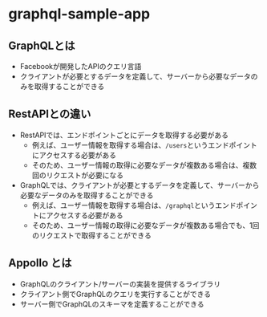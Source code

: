 # graphql-sample-app

## GraphQLとは
- Facebookが開発したAPIのクエリ言語
- クライアントが必要とするデータを定義して、サーバーから必要なデータのみを取得することができる

## RestAPIとの違い
- RestAPIでは、エンドポイントごとにデータを取得する必要がある
  - 例えば、ユーザー情報を取得する場合は、`/users`というエンドポイントにアクセスする必要がある
  - そのため、ユーザー情報の取得に必要なデータが複数ある場合は、複数回のリクエストが必要になる
- GraphQLでは、クライアントが必要とするデータを定義して、サーバーから必要なデータのみを取得することができる
  - 例えば、ユーザー情報を取得する場合は、`/graphql`というエンドポイントにアクセスする必要がある
  - そのため、ユーザー情報の取得に必要なデータが複数ある場合でも、1回のリクエストで取得することができる

## Appollo とは
- GraphQLのクライアント/サーバーの実装を提供するライブラリ
- クライアント側でGraphQLのクエリを実行することができる
- サーバー側でGraphQLのスキーマを定義することができる

## 
